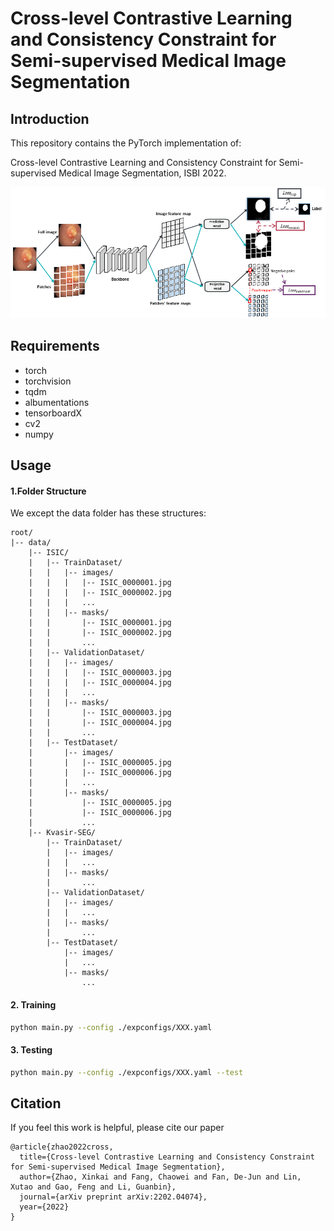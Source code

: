 #  Cross-level Contrastive Learning and Consistency Constraint for Semi-supervised Medical Image Segmentation

##  Introduction

This repository contains the PyTorch implementation of:

Cross-level Contrastive Learning and Consistency Constraint for Semi-supervised Medical Image Segmentation, ISBI 2022.

![test1](network.png)

##  Requirements

* torch
* torchvision 
* tqdm
* albumentations
* tensorboardX
* cv2
* numpy

##  Usage

####  1.Folder Structure
We except the data folder has these structures:
```
root/    
|-- data/
    |-- ISIC/
    |   |-- TrainDataset/
    |   |   |-- images/
    |   |   |   |-- ISIC_0000001.jpg 
    |   |   |   |-- ISIC_0000002.jpg 
    |   |   |   ...
    |   |   |-- masks/
    |   |       |-- ISIC_0000001.jpg 
    |   |       |-- ISIC_0000002.jpg 
    |   |       ...
    |   |-- ValidationDataset/
    |   |   |-- images/
    |   |   |   |-- ISIC_0000003.jpg 
    |   |   |   |-- ISIC_0000004.jpg 
    |   |   |   ...
    |   |   |-- masks/
    |   |       |-- ISIC_0000003.jpg 
    |   |       |-- ISIC_0000004.jpg 
    |   |       ...
    |   |-- TestDataset/
    |       |-- images/
    |       |   |-- ISIC_0000005.jpg 
    |       |   |-- ISIC_0000006.jpg 
    |       |   ...
    |       |-- masks/
    |           |-- ISIC_0000005.jpg 
    |           |-- ISIC_0000006.jpg 
    |           ...
    |-- Kvasir-SEG/
        |-- TrainDataset/
        |   |-- images/
        |   |   ...
        |   |-- masks/
        |       ...
        |-- ValidationDataset/
        |   |-- images/
        |   |   ...
        |   |-- masks/
        |       ...
        |-- TestDataset/
            |-- images/
            |   ...
            |-- masks/
                ...
```

####  2. Training

```bash
python main.py --config ./expconfigs/XXX.yaml
```

####  3. Testing

```bash
python main.py --config ./expconfigs/XXX.yaml --test
```



##  Citation

If you feel this work is helpful, please cite our paper

```
@article{zhao2022cross,
  title={Cross-level Contrastive Learning and Consistency Constraint for Semi-supervised Medical Image Segmentation},
  author={Zhao, Xinkai and Fang, Chaowei and Fan, De-Jun and Lin, Xutao and Gao, Feng and Li, Guanbin},
  journal={arXiv preprint arXiv:2202.04074},
  year={2022}
}
```





